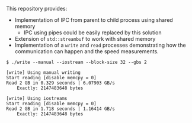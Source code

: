 This repository provides:
- Implementation of IPC from parent to child process using shared memory
  - IPC using pipes could be easily replaced by this solution
- Extension of `std::streambuf` to work with shared memory
- Implementation of a `write` and `read` processes demonstrating how the communication can happen and the speed measurements.

```
$ ./write --manual --iostream --block-size 32 --gbs 2

[write] Using manual writing
Start reading [disable memcpy = 0]
Read 2 GB in 0.329 seconds | 6.07903 GB/s
    Exactly: 2147483648 bytes

[write] Using iostreams
Start reading [disable memcpy = 0]
Read 2 GB in 1.718 seconds | 1.16414 GB/s
    Exactly: 2147483648 bytes
```
